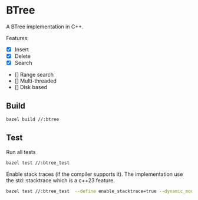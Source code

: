 # BTree
A BTree implementation in C++. 

Features:
- [x] Insert
- [x] Delete
- [x] Search
- [] Range search
- [] Multi-threaded
- [] Disk based



## Build
```bash
bazel build //:btree 
```

## Test
Run all tests
```bash
bazel test //:btree_test 
```

Enable stack traces (if the compiler supports it). The implementation use the std::stacktrace which is a c++23 feature.
```bash
bazel test //:btree_test  --define enable_stacktrace=true --dynamic_mode=off  
```